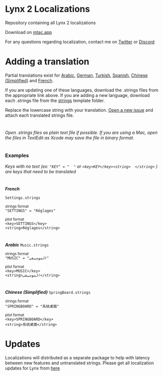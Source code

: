 # Lynx 2 Localizations
Repository containing all Lynx 2 localizations

Download on [mtac.app](https://mtac.app/repo)

For any questions regarding localization, contact me on [Twitter](https://twitter.com/mtac8) or [Discord](https://discordapp.com/users/451747491549806593)

# Adding a translation

Partial translations exist for [Arabic](https://github.com/MTACS/LynxLocalizations/tree/main/com.mtac.lynxtwo.localizations/layout/Library/PreferenceBundles/lynxprefs.bundle/ar.lproj), [German](https://github.com/MTACS/LynxLocalizations/tree/main/com.mtac.lynxtwo.localizations/layout/Library/PreferenceBundles/lynxprefs.bundle/de.lproj), [Turkish](https://github.com/MTACS/LynxLocalizations/tree/main/com.mtac.lynxtwo.localizations/layout/Library/PreferenceBundles/lynxprefs.bundle/tr.lproj), [Spanish](https://github.com/MTACS/LynxLocalizations/tree/main/com.mtac.lynxtwo.localizations/layout/Library/PreferenceBundles/lynxprefs.bundle/es.lproj), [Chinese (Simplified)](https://github.com/MTACS/LynxLocalizations/tree/main/com.mtac.lynxtwo.localizations/layout/Library/PreferenceBundles/lynxprefs.bundle/zh-Hans.lproj) and [French](https://github.com/MTACS/LynxLocalizations/tree/main/com.mtac.lynxtwo.localizations/layout/Library/PreferenceBundles/lynxprefs.bundle/fr.lproj).

If you are updating one of these languages, download the .strings files from the appropriate link above. If you are adding a new language, download each .strings file from the [strings](/strings) template folder. 

Replace the lowercase string with your translation. [Open a new issue](https://github.com/MTACS/LynxLocalizations/issues/new?assignees=MTACS&labels=&projects=&template=language-addition.md&title=%5BTRANSLATION%5D) and attach each translated strings file.


#
_Open .strings files as plain text file if possible. If you are using a Mac, open the files in TextEdit as Xcode may save the file in binary format._
#

### Examples

_Keys with no text (ex: ```"KEY" = "  "``` or ```<key>KEY</key><string>  </string>``` ) are keys that need to be translated_

#
***French***

```Settings.strings```

<sub>strings format</sub>   
```"SETTINGS" = "Réglages"```   

<sub>plist format</sub>   
```<key>SETTINGS</key>```   
```<string>Réglages</string>```

#
***Arabic***
```Music.strings```

<sub>strings format</sub>   
```"MUSIC" = "الموسيقى"```

<sub>plist format</sub>   
```<key>MUSIC</key>```   
```<string>الموسيقى</string>```

#
***Chinese (Simplified)***
```SpringBoard.strings```

<sub>strings format</sub>   
```"SPRINGBOARD" = "系统桌面"```

<sub>plist format</sub>   
```<key>SPRINGBOARD</key>```   
```<string>系统桌面</string>```

# Updates

Localizations will distributed as a separate package to help with latency between new features and untranslated strings. Please get all localization updates for Lynx from [here](https://mtac.app/repo)
